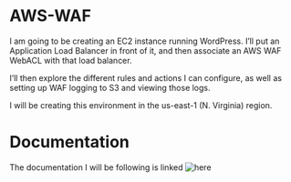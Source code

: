 # AWS-WAF
I am going to be creating an EC2 instance running WordPress. I’ll put an Application Load Balancer in front of it, and then associate an AWS WAF WebACL with that load balancer.

I’ll then explore the different rules and actions I can configure, as well as setting up WAF logging to S3 and viewing those logs.

I will be creating this environment in the us-east-1 (N. Virginia) region.
# Documentation
The documentation I will be following is linked ![here](https://github.com/acantril/learn-cantrill-io-labs/tree/master/aws-waf)
